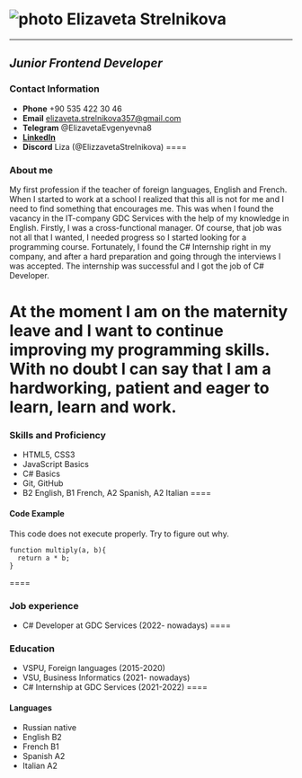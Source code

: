 # ![photo]( /rsschool-cv/photo.jpg "photo") **Elizaveta Strelnikova**
*********
## ***Junior Frontend Developer***

### **Contact Information**
* **Phone** +90 535 422 30 46
* **Email** elizaveta.strelnikova357@gmail.com
* **Telegram** @ElizavetaEvgenyevna8
* **[LinkedIn](https://www.linkedin.com/in/elizavetaevgenyevna/)** 
* **Discord** Liza (@ElizzavetaStrelnikova)
====
### **About me**
My first profession if the teacher of foreign languages, English and French. When I started to work at a school I realized that this all is not for me and I need to find something that encourages me. This was when I found the vacancy in the IT-company GDC Services with the help of my knowledge in English. Firstly, I was a cross-functional manager. Of course, that job was not all that I wanted, I needed progress so I started looking for a programming course. Fortunately, I found the C# Internship right in my company, and after a hard preparation and going through the interviews I was accepted. The internship was successful and I got the job of C# Developer. 

At the moment I am on the maternity leave and I want to continue improving my programming skills. With no doubt I can say that I am a hardworking, patient and eager to learn, learn and work. 
====
### **Skills and Proficiency**
- HTML5, CSS3
- JavaScript Basics
- C# Basics
- Git, GitHub
- B2 English, B1 French, A2 Spanish, A2 Italian
====
#### **Code Example**
This code does not execute properly. Try to figure out why.
```
function multiply(a, b){
  return a * b;
}
```
====
### **Job experience**
+ C# Developer at GDC Services (2022- nowadays)
====
### **Education**
- VSPU, Foreign languages (2015-2020)
- VSU, Business Informatics (2021- nowadays)
- C# Internship at GDC Services (2021-2022)
====
#### **Languages**
* Russian native
* English B2
* French B1
* Spanish A2
* Italian A2

